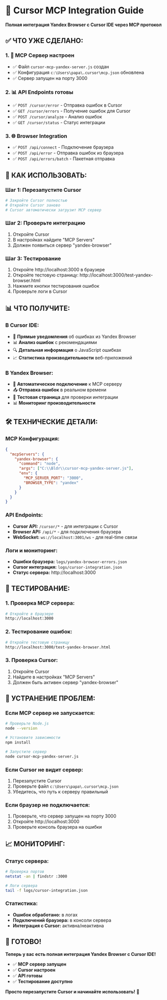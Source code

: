 # 🎯 Cursor MCP Integration Guide

**Полная интеграция Yandex Browser с Cursor IDE через MCP протокол**

## ✅ **ЧТО УЖЕ СДЕЛАНО:**

### 1. **🔧 MCP Сервер настроен**
- ✅ Файл `cursor-mcp-yandex-server.js` создан
- ✅ Конфигурация `c:\Users\papa\.cursor\mcp.json` обновлена
- ✅ Сервер запущен на порту 3000

### 2. **📊 API Endpoints готовы**
- ✅ `POST /cursor/error` - Отправка ошибок в Cursor
- ✅ `GET /cursor/errors` - Получение ошибок для Cursor
- ✅ `POST /cursor/analyze` - Анализ ошибок
- ✅ `GET /cursor/status` - Статус интеграции

### 3. **🌐 Browser Integration**
- ✅ `POST /api/connect` - Подключение браузера
- ✅ `POST /api/error` - Отправка ошибок из браузера
- ✅ `POST /api/errors/batch` - Пакетная отправка

## 🚀 **КАК ИСПОЛЬЗОВАТЬ:**

### **Шаг 1: Перезапустите Cursor**
```bash
# Закройте Cursor полностью
# Откройте Cursor заново
# Cursor автоматически загрузит MCP сервер
```

### **Шаг 2: Проверьте интеграцию**
1. Откройте Cursor
2. В настройках найдите "MCP Servers"
3. Должен появиться сервер "yandex-browser"

### **Шаг 3: Тестирование**
1. Откройте http://localhost:3000 в браузере
2. Откройте тестовую страницу: http://localhost:3000/test-yandex-browser.html
3. Нажмите кнопки тестирования ошибок
4. Проверьте логи в Cursor

## 📊 **ЧТО ПОЛУЧИТЕ:**

### **В Cursor IDE:**
- 🎯 **Прямые уведомления** об ошибках из Yandex Browser
- 📊 **Анализ ошибок** с рекомендациями
- 🔍 **Детальная информация** о JavaScript ошибках
- 📈 **Статистика производительности** веб-приложений

### **В Yandex Browser:**
- 🔗 **Автоматическое подключение** к MCP серверу
- 📤 **Отправка ошибок** в реальном времени
- 🧪 **Тестовая страница** для проверки интеграции
- 📊 **Мониторинг производительности**

## 🛠️ **ТЕХНИЧЕСКИЕ ДЕТАЛИ:**

### **MCP Конфигурация:**
```json
{
  "mcpServers": {
    "yandex-browser": {
      "command": "node",
      "args": ["C:\\Bldr\\cursor-mcp-yandex-server.js"],
      "env": {
        "MCP_SERVER_PORT": "3000",
        "BROWSER_TYPE": "yandex"
      }
    }
  }
}
```

### **API Endpoints:**
- **Cursor API:** `/cursor/*` - для интеграции с Cursor
- **Browser API:** `/api/*` - для подключения браузера
- **WebSocket:** `ws://localhost:3001/ws` - для real-time связи

### **Логи и мониторинг:**
- **Ошибки браузера:** `logs/yandex-browser-errors.json`
- **Cursor интеграция:** `logs/cursor-integration.json`
- **Статус сервера:** http://localhost:3000

## 🧪 **ТЕСТИРОВАНИЕ:**

### **1. Проверка MCP сервера:**
```bash
# Откройте в браузере
http://localhost:3000
```

### **2. Тестирование ошибок:**
```bash
# Откройте тестовую страницу
http://localhost:3000/test-yandex-browser.html
```

### **3. Проверка Cursor:**
1. Откройте Cursor
2. Найдите в настройках "MCP Servers"
3. Должен быть активен сервер "yandex-browser"

## 🔧 **УСТРАНЕНИЕ ПРОБЛЕМ:**

### **Если MCP сервер не запускается:**
```bash
# Проверьте Node.js
node --version

# Установите зависимости
npm install

# Запустите сервер
node cursor-mcp-yandex-server.js
```

### **Если Cursor не видит сервер:**
1. Перезапустите Cursor
2. Проверьте файл `c:\Users\papa\.cursor\mcp.json`
3. Убедитесь, что путь к серверу правильный

### **Если браузер не подключается:**
1. Проверьте, что сервер запущен на порту 3000
2. Откройте http://localhost:3000
3. Проверьте консоль браузера на ошибки

## 📈 **МОНИТОРИНГ:**

### **Статус сервера:**
```bash
# Проверка портов
netstat -an | findstr :3000

# Логи сервера
tail -f logs/cursor-integration.json
```

### **Статистика:**
- **Ошибок обработано:** в логах
- **Подключений браузера:** в консоли сервера
- **Интеграция с Cursor:** активна/неактивна

## 🎉 **ГОТОВО!**

**Теперь у вас есть полная интеграция Yandex Browser с Cursor IDE!**

- ✅ **MCP сервер запущен**
- ✅ **Cursor настроен**
- ✅ **API готовы**
- ✅ **Тестирование доступно**

**Просто перезапустите Cursor и начинайте использовать!** 🚀

